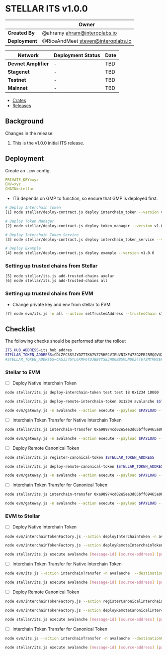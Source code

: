 # STELLAR ITS v1.0.0

|                | **Owner**                            |
| -------------- | ------------------------------------ |
| **Created By** | @ahramy <ahram@interoplabs.io>       |
| **Deployment** | @RiceAndMeet <steven@interoplabs.io> |

| **Network**          | **Deployment Status** | **Date** |
| -------------------- | --------------------- | -------- |
| **Devnet Amplifier** | -                     | TBD      |
| **Stagenet**         | -                     | TBD      |
| **Testnet**          | -                     | TBD      |
| **Mainnet**          | -                     | TBD      |

- [Crates](https://crates.io/users/interoplabs-ci)
- [Releases](https://github.com/axelarnetwork/axelar-cgp-stellar/releases)

## Background

Changes in the release:

1. This is the v1.0.0 initial ITS release.

## Deployment

Create an `.env` config.

```yaml
PRIVATE_KEY=xyz
ENV=xyz
CHAIN=stellar
```

- ITS depends on GMP to function, so ensure that GMP is deployed first.

```bash
# Deploy Interchain Token
[1] node stellar/deploy-contract.js deploy interchain_token --version v1.0.0

# Deploy Token Manager
[2] node stellar/deploy-contract.js deploy token_manager --version v1.0.0

# Deploy Interchain Token Service
[3] node stellar/deploy-contract.js deploy interchain_token_service --version v1.0.0

# Deploy Example
[4] node stellar/deploy-contract.js deploy example --version v1.0.0
```

### Setting up trusted chains from Stellar

```bash
[5] node stellar/its.js add-trusted-chains axelar
[6] node stellar/its.js add-trusted-chains all
```

### Setting up trusted chains from EVM

- Change private key and env from stellar to EVM

```bash
[7] node evm/its.js -n all --action setTrustedAddress --trustedChain stellar --trustedAddress hub
```

## Checklist

The following checks should be performed after the rollout

```bash
ITS_HUB_ADDRESS=its_hub_addres
STELLAR_TOKEN_ADDRESS=CDLZFC3SYJYDZT7K67VZ75HPJVIEUVNIXF47ZG2FB2RMQQVU2HHGCYSC # Testnet
#STELLAR_TOKEN_ADDRESS=CAS3J7GYLGXMF6TDJBBYYSE3HQ6BBSMLNUQ34T6TZMYMW2EVH34XOWMA # Mainnet
```

### Stellar to EVM

- [ ] Deploy Native Interchain Token

```bash
node stellar/its.js deploy-interchain-token test test 18 0x1234 10000

node stellar/its.js deploy-remote-interchain-token 0x1234 avalanche $STELLAR_TOKEN_ADDRESS 1

node evm/gateway.js -n avalanche --action execute --payload $PAYLOAD --sourceChain axelar --sourceAddress $ITS_HUB_ADDRESS --messageId 0x1c297d6a2522aa9263d4ac034252486284d58f0c9badf1f0beb009b27c37ab1f-298 --destination 0x549Ec0Df306248e2AbDa6e71a0C0aDf3c9FB7886
```

- [ ] Interchain Token Transfer for Native Interchain Token

```bash
node stellar/its.js interchain-transfer 0xa98974cd02e5ee3d65bff69465a00917f27176bffd72e352c11a78c7a999bded avalanche 0x549Ec0Df306248e2AbDa6e71a0C0aDf3c9FB7886 1 0x1234 $STELLAR_TOKEN_ADDRESS 1

node evm/gateway.js -n avalanche --action execute --payload $PAYLOAD --sourceChain axelar --sourceAddress $ITS_HUB_ADDRESS --messageId 0x1d47435f80dd8c7cdfacd94ec8834b346b354f0087c9b8a305498fdd2b2bd3c2-343 --destination 0x549Ec0Df306248e2AbDa6e71a0C0aDf3c9FB7886
```

- [ ] Deploy Remote Canonical Token

```bash
node stellar/its.js register-canonical-token $STELLAR_TOKEN_ADDRESS

node stellar/its.js deploy-remote-canonical-token $STELLAR_TOKEN_ADDRESS avalanche $STELLAR_TOKEN_ADDRESS 1

node evm/gateway.js -n avalanche --action execute --payload $PAYLOAD --sourceChain axelar --sourceAddress $ITS_HUB_ADDRESS --messageId 0xd8adcfdd262da322ac5350704ee50afb0a944e5bb08c9e887f11a7528e157de9-461 --destination 0x549Ec0Df306248e2AbDa6e71a0C0aDf3c9FB7886
```

- [ ] Interchain Token Transfer for Canonical Token

```bash
node stellar/its.js interchain-transfer 0xa98974cd02e5ee3d65bff69465a00917f27176bffd72e352c11a78c7a999bded avalanche 0x549Ec0Df306248e2AbDa6e71a0C0aDf3c9FB7886 1 0x1234 $STELLAR_TOKEN_ADDRESS 1

node evm/gateway.js -n avalanche --action execute --payload $PAYLOAD --sourceChain axelar --sourceAddress $ITS_HUB_ADDRESS --messageId 0x1d47435f80dd8c7cdfacd94ec8834b346b354f0087c9b8a305498fdd2b2bd3c2-343 --destination 0x549Ec0Df306248e2AbDa6e71a0C0aDf3c9FB7886
```

### EVM to Stellar

- [ ] Deploy Native Interchain Token

```bash
node evm/interchainTokenFactory.js --action deployInterchainToken -n avalanche --destinationChain stellar --salt "salt" --name "test" --symbol "test" --decimals 18

node evm/interchainTokenFactory.js --action deployRemoteInterchainToken -n avalanche --destinationChain stellar --salt "salt"

node stellar/its.js execute avalanche [message-id] [source-address] [payload]
```

- [ ] Interchain Token Transfer for Native Interchain Token

```bash
node evm/its.js --action interchainTransfer -n avalanche  --destinationChain stellar --destinationAddress [destination-address] --tokenId [token-id] --amount 1

node stellar/its.js execute avalanche [message-id] [source-address] [payload]
```

- [ ] Deploy Remote Canonical Token

```bash
node evm/interchainTokenFactory.js --action registerCanonicalInterchainToken -n avalanche --destinationChain stellar --tokenAddress [token-address]

node evm/interchainTokenFactory.js --action deployRemoteCanonicalInterchainToken -n avalanche --destinationChain stellar --originalChain [original-chain] --tokenAddress [token-address]

node stellar/its.js execute avalanche [message-id] [source-address] [payload]
```

- [ ] Interchain Token Transfer for Canonical Token

```bash
node evm/its.js --action interchainTransfer -n avalanche --destinationChain stellar --destinationAddress [destination-address] --tokenId [token-id] --amount 1

node stellar/its.js execute avalanche [message-id] [source-address] [payload]
```
